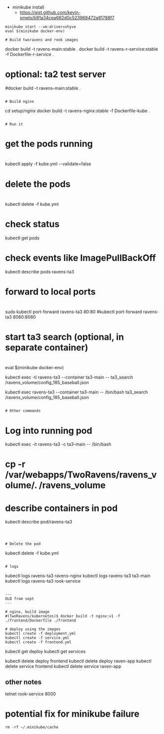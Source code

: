 
- minikube install
  - https://gist.github.com/kevin-smets/b91a34cea662d0c523968472a81788f7

```
minikube start --vm-driver=xhyve
eval $(minikube docker-env)

# Build tworavens and rook images

```
docker build -t ravens-main:stable .
docker build -t ravens-r-service:stable -f Dockerfile-r-service .
# optional: ta2 test server
#docker build -t ravens-main:stable .

```

# Build nginx

```
cd setup/nginx
docker build -t ravens-nginx:stable -f Dockerfile-kube .
```

# Run it

```
# get the pods running
#
kubectl apply -f kube.yml --validate=false

# delete the pods
#
kubectl delete -f kube.yml


# check status
kubectl get pods

# check events like ImagePullBackOff
kubectl describe pods ravens-ta3

# forward to local ports
#
sudo kubectl port-forward ravens-ta3 80:80
#kubectl port-forward ravens-ta3 8080:8080

# start ta3 search (optional, in separate container)
#
eval $(minikube docker-env)

kubectl exec -ti ravens-ta3 --container ta3-main -- ta3_search /ravens_volume/config_185_baseball.json

kubectl exec ravens-ta3 --container ta3-main -- /bin/bash ta3_search /ravens_volume/config_185_baseball.json

```

# Other commands

```
# Log into running pod
kubectl exec -it ravens-ta3 -c ta3-main -- /bin/bash
# cp -r /var/webapps/TwoRavens/ravens_volume/. /ravens_volume

# describe containers in pod
kubectl describe pod/ravens-ta3

```



# Delete the pod

```
kubectl delete -f kube.yml
```

# logs

```
kubectl logs ravens-ta3 ravens-nginx
kubectl logs ravens-ta3 ta3-main
kubectl logs ravens-ta3 rook-service
```

---
OLD from sept
---

# nginx, build image
#(TwoRavens/kubernetes)$ docker build -t nginx:v1 -f ./frontend/Dockerfile ./frontend

# deploy using the images
kubectl create -f deployment.yml
kubectl create -f service.yml
kubectl create -f frontend.yml
```

kubectl get deploy
kubectl get services

kubectl delete deploy frontend
kubectl delete deploy raven-app
kubectl delete service frontend
kubectl delete service raven-app


## other notes

telnet rook-service 8000

# potential fix for minikube failure

```
rm -rf ~/.minikube/cache
```
